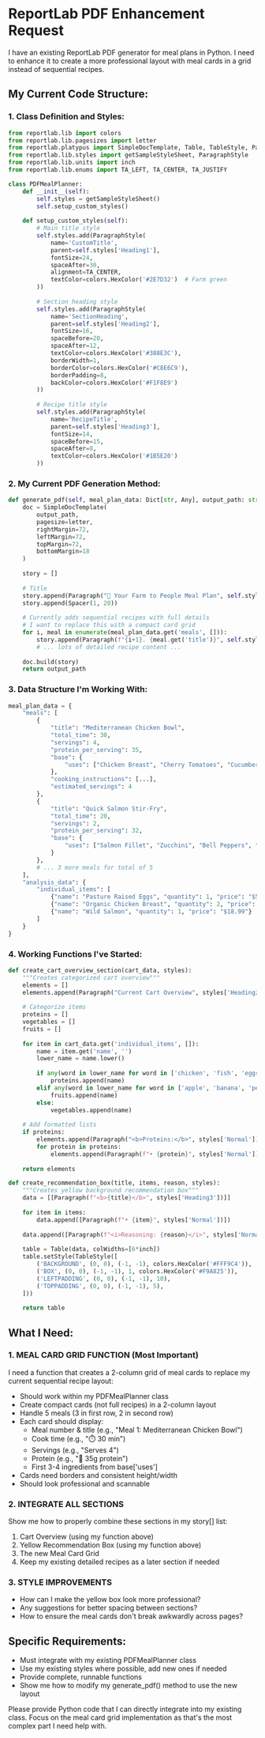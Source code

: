# ReportLab PDF Enhancement Request

I have an existing ReportLab PDF generator for meal plans in Python. I need to enhance it to create a more professional layout with meal cards in a grid instead of sequential recipes.

## My Current Code Structure:

### 1. Class Definition and Styles:
```python
from reportlab.lib import colors
from reportlab.lib.pagesizes import letter
from reportlab.platypus import SimpleDocTemplate, Table, TableStyle, Paragraph, Spacer, PageBreak
from reportlab.lib.styles import getSampleStyleSheet, ParagraphStyle
from reportlab.lib.units import inch
from reportlab.lib.enums import TA_LEFT, TA_CENTER, TA_JUSTIFY

class PDFMealPlanner:
    def __init__(self):
        self.styles = getSampleStyleSheet()
        self.setup_custom_styles()
    
    def setup_custom_styles(self):
        # Main title style
        self.styles.add(ParagraphStyle(
            name='CustomTitle',
            parent=self.styles['Heading1'],
            fontSize=24,
            spaceAfter=30,
            alignment=TA_CENTER,
            textColor=colors.HexColor('#2E7D32')  # Farm green
        ))
        
        # Section heading style
        self.styles.add(ParagraphStyle(
            name='SectionHeading',
            parent=self.styles['Heading2'],
            fontSize=16,
            spaceBefore=20,
            spaceAfter=12,
            textColor=colors.HexColor('#388E3C'),
            borderWidth=1,
            borderColor=colors.HexColor('#C8E6C9'),
            borderPadding=8,
            backColor=colors.HexColor('#F1F8E9')
        ))
        
        # Recipe title style
        self.styles.add(ParagraphStyle(
            name='RecipeTitle',
            parent=self.styles['Heading3'],
            fontSize=14,
            spaceBefore=15,
            spaceAfter=8,
            textColor=colors.HexColor('#1B5E20')
        ))
```

### 2. My Current PDF Generation Method:
```python
def generate_pdf(self, meal_plan_data: Dict[str, Any], output_path: str) -> str:
    doc = SimpleDocTemplate(
        output_path,
        pagesize=letter,
        rightMargin=72,
        leftMargin=72,
        topMargin=72,
        bottomMargin=18
    )
    
    story = []
    
    # Title
    story.append(Paragraph("🌱 Your Farm to People Meal Plan", self.styles['CustomTitle']))
    story.append(Spacer(1, 20))
    
    # Currently adds sequential recipes with full details
    # I want to replace this with a compact card grid
    for i, meal in enumerate(meal_plan_data.get('meals', [])):
        story.append(Paragraph(f"{i+1}. {meal.get('title')}", self.styles['RecipeTitle']))
        # ... lots of detailed recipe content ...
    
    doc.build(story)
    return output_path
```

### 3. Data Structure I'm Working With:
```python
meal_plan_data = {
    "meals": [
        {
            "title": "Mediterranean Chicken Bowl",
            "total_time": 30,
            "servings": 4,
            "protein_per_serving": 35,
            "base": {
                "uses": ["Chicken Breast", "Cherry Tomatoes", "Cucumber", "Feta Cheese"]
            },
            "cooking_instructions": [...],
            "estimated_servings": 4
        },
        {
            "title": "Quick Salmon Stir-Fry", 
            "total_time": 20,
            "servings": 2,
            "protein_per_serving": 32,
            "base": {
                "uses": ["Salmon Fillet", "Zucchini", "Bell Peppers", "Garlic"]
            }
        },
        # ... 3 more meals for total of 5
    ],
    "analysis_data": {
        "individual_items": [
            {"name": "Pasture Raised Eggs", "quantity": 1, "price": "$5.99"},
            {"name": "Organic Chicken Breast", "quantity": 2, "price": "$15.99"},
            {"name": "Wild Salmon", "quantity": 1, "price": "$18.99"}
        ]
    }
}
```

### 4. Working Functions I've Started:
```python
def create_cart_overview_section(cart_data, styles):
    """Creates categorized cart overview"""
    elements = []
    elements.append(Paragraph("Current Cart Overview", styles['Heading2']))
    
    # Categorize items
    proteins = []
    vegetables = []
    fruits = []
    
    for item in cart_data.get('individual_items', []):
        name = item.get('name', '')
        lower_name = name.lower()
        
        if any(word in lower_name for word in ['chicken', 'fish', 'eggs', 'salmon']):
            proteins.append(name)
        elif any(word in lower_name for word in ['apple', 'banana', 'peach']):
            fruits.append(name)
        else:
            vegetables.append(name)
    
    # Add formatted lists
    if proteins:
        elements.append(Paragraph("<b>Proteins:</b>", styles['Normal']))
        for protein in proteins:
            elements.append(Paragraph(f"• {protein}", styles['Normal']))
    
    return elements

def create_recommendation_box(title, items, reason, styles):
    """Creates yellow background recommendation box"""
    data = [[Paragraph(f"<b>{title}</b>", styles['Heading3'])]]
    
    for item in items:
        data.append([Paragraph(f"• {item}", styles['Normal'])])
    
    data.append([Paragraph(f"<i>Reasoning: {reason}</i>", styles['Normal'])])
    
    table = Table(data, colWidths=[6*inch])
    table.setStyle(TableStyle([
        ('BACKGROUND', (0, 0), (-1, -1), colors.HexColor('#FFF9C4')),
        ('BOX', (0, 0), (-1, -1), 1, colors.HexColor('#F9A825')),
        ('LEFTPADDING', (0, 0), (-1, -1), 10),
        ('TOPPADDING', (0, 0), (-1, -1), 5),
    ]))
    
    return table
```

## What I Need:

### 1. MEAL CARD GRID FUNCTION (Most Important)
I need a function that creates a 2-column grid of meal cards to replace my current sequential recipe layout:

- Should work within my PDFMealPlanner class
- Create compact cards (not full recipes) in a 2-column layout
- Handle 5 meals (3 in first row, 2 in second row)
- Each card should display:
  - Meal number & title (e.g., "Meal 1: Mediterranean Chicken Bowl")
  - Cook time (e.g., "⏱️ 30 min")
  - Servings (e.g., "Serves 4")
  - Protein (e.g., "💪 35g protein")
  - First 3-4 ingredients from base['uses']
- Cards need borders and consistent height/width
- Should look professional and scannable

### 2. INTEGRATE ALL SECTIONS
Show me how to properly combine these sections in my story[] list:
1. Cart Overview (using my function above)
2. Yellow Recommendation Box (using my function above)
3. The new Meal Card Grid
4. Keep my existing detailed recipes as a later section if needed

### 3. STYLE IMPROVEMENTS
- How can I make the yellow box look more professional?
- Any suggestions for better spacing between sections?
- How to ensure the meal cards don't break awkwardly across pages?

## Specific Requirements:
- Must integrate with my existing PDFMealPlanner class
- Use my existing styles where possible, add new ones if needed
- Provide complete, runnable functions
- Show me how to modify my generate_pdf() method to use the new layout

Please provide Python code that I can directly integrate into my existing class. Focus on the meal card grid implementation as that's the most complex part I need help with.